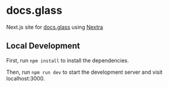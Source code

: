 # docs.glass

Next.js site for [docs.glass](https://docs.glass/) using [Nextra](https://nextra.site/)

## Local Development

First, run `npm install` to install the dependencies.

Then, run `npm run dev` to start the development server and visit localhost:3000.
